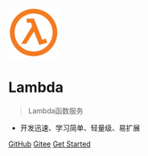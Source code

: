 <img src="static/images/lambda-logo.png" width="100" >

# Lambda

> Lambda函数服务

- 开发迅速、学习简单、轻量级、易扩展

[GitHub](https://github.com/xuxueli/xxl-job/)
[Gitee](http://gitee.com/xuxueli0323/xxl-job)
[Get Started](#《分布式任务调度平台XXL-JOB》)